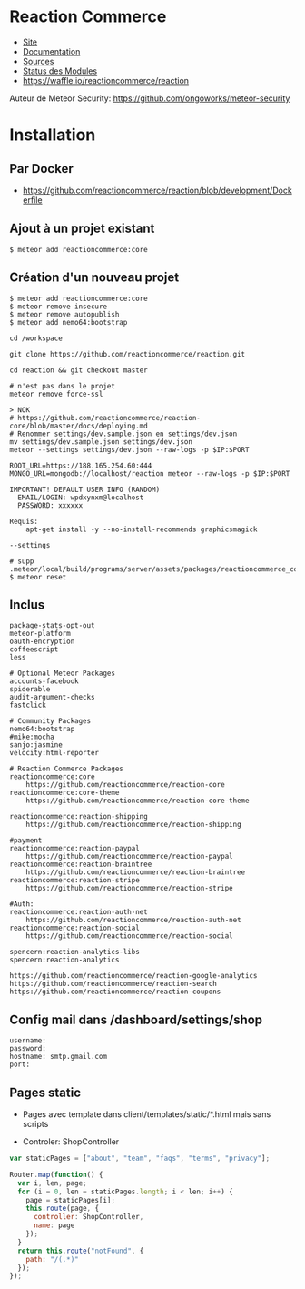 # Reaction Commerce

* [Site](https://reactioncommerce.com/)
* [Documentation](https://reactioncommerce.com/guide)
* [Sources](https://github.com/reactioncommerce)
* [Status des Modules](https://reactioncommerce.com/vision)
* https://waffle.io/reactioncommerce/reaction

Auteur de Meteor Security: https://github.com/ongoworks/meteor-security

# Installation

## Par Docker

* https://github.com/reactioncommerce/reaction/blob/development/Dockerfile

## Ajout à un projet existant

```
$ meteor add reactioncommerce:core
```

## Création d'un nouveau projet

```
$ meteor add reactioncommerce:core
$ meteor remove insecure
$ meteor remove autopublish
$ meteor add nemo64:bootstrap

cd /workspace

git clone https://github.com/reactioncommerce/reaction.git

cd reaction && git checkout master
```

```
# n'est pas dans le projet
meteor remove force-ssl
```

```
> NOK
# https://github.com/reactioncommerce/reaction-core/blob/master/docs/deploying.md
# Renommer settings/dev.sample.json en settings/dev.json
mv settings/dev.sample.json settings/dev.json
meteor --settings settings/dev.json --raw-logs -p $IP:$PORT

ROOT_URL=https://188.165.254.60:444 MONGO_URL=mongodb://localhost/reaction meteor --raw-logs -p $IP:$PORT

IMPORTANT! DEFAULT USER INFO (RANDOM)
  EMAIL/LOGIN: wpdxynxm@localhost
  PASSWORD: xxxxxx

Requis:
    apt-get install -y --no-install-recommends graphicsmagick

--settings
```

```
# supp .meteor/local/build/programs/server/assets/packages/reactioncommerce_core/private/data/*.json
$ meteor reset
```

## Inclus

```
package-stats-opt-out
meteor-platform
oauth-encryption
coffeescript
less

# Optional Meteor Packages
accounts-facebook
spiderable
audit-argument-checks
fastclick

# Community Packages
nemo64:bootstrap
#mike:mocha
sanjo:jasmine
velocity:html-reporter

# Reaction Commerce Packages
reactioncommerce:core
    https://github.com/reactioncommerce/reaction-core
reactioncommerce:core-theme
    https://github.com/reactioncommerce/reaction-core-theme

reactioncommerce:reaction-shipping
    https://github.com/reactioncommerce/reaction-shipping

#payment
reactioncommerce:reaction-paypal
    https://github.com/reactioncommerce/reaction-paypal
reactioncommerce:reaction-braintree
    https://github.com/reactioncommerce/reaction-braintree
reactioncommerce:reaction-stripe
    https://github.com/reactioncommerce/reaction-stripe

#Auth:
reactioncommerce:reaction-auth-net
    https://github.com/reactioncommerce/reaction-auth-net
reactioncommerce:reaction-social
    https://github.com/reactioncommerce/reaction-social

spencern:reaction-analytics-libs
spencern:reaction-analytics

https://github.com/reactioncommerce/reaction-google-analytics
https://github.com/reactioncommerce/reaction-search
https://github.com/reactioncommerce/reaction-coupons
```

## Config mail dans /dashboard/settings/shop

```
username:
password:
hostname: smtp.gmail.com
port:
```

## Pages static

- Pages avec template dans client/templates/static/*.html mais sans scripts

- Controler: ShopController

```js
var staticPages = ["about", "team", "faqs", "terms", "privacy"];

Router.map(function() {
  var i, len, page;
  for (i = 0, len = staticPages.length; i < len; i++) {
    page = staticPages[i];
    this.route(page, {
      controller: ShopController,
      name: page
    });
  }
  return this.route("notFound", {
    path: "/(.*)"
  });
});
```



